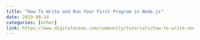 ```yaml
---
title: "How To Write and Run Your First Program in Node.js"
date: 2019-08-14
categories: [other]
link: https://www.digitalocean.com/community/tutorials/how-to-write-and-run-your-first-program-in-node-js
---
```

